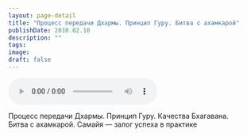 ```yaml
---
layout: page-detail
title: "Процесс передачи Дхармы. Принцип Гуру. Битва с ахамкарой"
publishDate: 2010.02.10
description: ""
tags:
image:
draft: false
---
```


<audio title="2010.02.10 - Процесс передачи Дхармы. Принцип Гуру. Битва с ахамкарой.mp3" src="https://filer-api.advayta.org/v1.0/public/files/75264" controls=""></audio>

 Процесс передачи Дхармы. Принцип Гуру. Качества Бхагавана.  
 Битва с ахамкарой. Самайя — залог успеха в практике   

  
